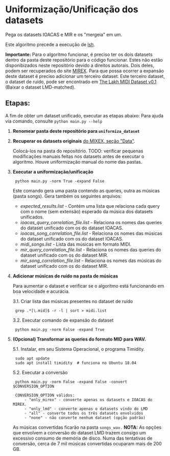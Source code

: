 # Uniformização/Unificação dos datasets

Pega os datasets IOACAS e MIR e os "mergeia" em um.

Este algoritmo precede a execução de [lsh](https://github.com/HosanaUFRRJ2014/lsh).


**Importante:** Para o algoritmo funcionar, é preciso ter os dois datasets dentro da pasta deste repositório para o código funcionar. Estes não estão disponibizados neste repositório devido a direitos autorais. Dois deles, podem ser recuperados do site [MIREX](https://www.music-ir.org/mirex/wiki/2019:Query_by_Singing/Humming#Data). Para que possa ocorrer a expansão deste dataset é preciso adicionar um terceiro dataset. Este terceiro dataset, o dataset de ruído, pode ser encontrado em [The Lakh MIDI Dataset v0.1](https://colinraffel.com/projects/lmd/) (Baixar o dataset LMD-matched). 


## Etapas:
A fim de obter um dataset unificado, executar as etapas abaixo:
Para ajuda via comando, consulte `python main.py --help`

1. **Renomear pasta deste repositório para `uniformiza_dataset`**

2. **Recuperar os datasets originais** [do MIXEX, seção "Data"](https://www.musicir.org/mirex/wiki/2019:Query_by_Singing/Humming#Data).

    Colocá-los na pasta do reposítório. TODO: verificar pequenas modificações manuais feitas nos datasets antes de executar o algoritmo. Houve uniformização manual do nome das pastas.


3. **Executar a uniformização/unificação**

		python main.py -norm True -expand False
	
   Este comando gera uma pasta contendo as queries, outra as músicas (pasta songs).
   Gera também os seguintes arquivos:
	- *expected_results.list*  - Contém uma lista que relaciona cada query com o nome (sem extensão) esperado da música dos datasets unificados.
	- *ioacas_query_correlation_file.list*  - Relaciona os nomes das queries do dataset unificado com os do dataset IOACAS.
	- *ioacas_song_correlation_file.list* - Relaciona os nomes das músicas do dataset unificado com os do dataset IOACAS.
	- *midi_songs.list* - Lista das músicas em formato MIDI.
	- *mir_query_correlation_file.list* - Relaciona os nomes das queries do dataset unificado com os do dataset MIR.
	- *mir_song_correlation_file.list* - Relaciona os nomes das músicas do dataset unificado com os do dataset MIR.
  

4. **Adicionar músicas de ruído na pasta de músicas**

    Para aumentar o dataset e verificar se o algoritmo está funcionando em boa velocidade e acurácia.

	3.1. Criar lista das músicas presentes no dataset de ruído
	
		grep .*[\.mid]$ -r -l | sort > midi.list
	

	3.2. Executar comando de expansão do dataset

		python main.py -norm False -expand True


5. **(Opcional) Transformar as queries do formato MID para WAV.**

   5.1. Instalar, em seu Sistema Operacional, o programa Timidity.
	
		sudo apt update
		sudo apt install timidity  # funciona no Ubuntu 18.04
	

   5.2. Executar a conversão

   		
   		python main.py -norm False -expand False -convert $CONVERSION_OPTION
   		
		CONVERSION_OPTION válidos:
			- "only_mirex" - converte apenas os datasets e IOACAS do MIREX.
			- "only_lmd" - converte apenas o datasets vindo do LMD
			- "all" - converte todos os três datasets envolvidos
			- "none" - não converte nenhum dataset (opção padrão)

    As músicas convertidas ficarão na pasta `songs_wav.`
	**NOTA:** As opções que envolvem a conversão do dataset LMD trazem consigo um excessivo consumo de memória de disco. Numa das tentativas de conversão, cerca de 7 mil músicas convertidas ocuparam mais de 200 GB.
